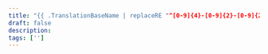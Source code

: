 ```yaml
---
title: "{{ .TranslationBaseName | replaceRE "^[0-9]{4}-[0-9]{2}-[0-9]{2}-" "" | replaceRE "-" " " | title }}"
draft: false
description: 
tags: ['']
---
```


